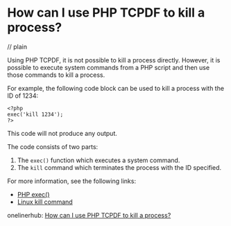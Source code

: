 # How can I use PHP TCPDF to kill a process?
// plain

Using PHP TCPDF, it is not possible to kill a process directly. However, it is possible to execute system commands from a PHP script and then use those commands to kill a process.

For example, the following code block can be used to kill a process with the ID of 1234:

```
<?php
exec('kill 1234');
?>
```

This code will not produce any output.

The code consists of two parts:
1. The `exec()` function which executes a system command.
2. The `kill` command which terminates the process with the ID specified.

For more information, see the following links:
- [PHP exec()](https://www.php.net/manual/en/function.exec.php)
- [Linux kill command](https://linux.die.net/man/1/kill)

onelinerhub: [How can I use PHP TCPDF to kill a process?](https://onelinerhub.com/php-tcpdf/how-can-i-use-php-tcpdf-to-kill-a-process)